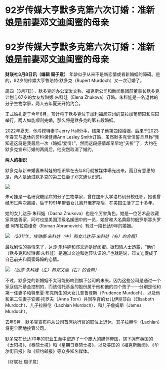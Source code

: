 # 92岁传媒大亨默多克第六次订婚：准新娘是前妻邓文迪闺蜜的母亲

# 92岁传媒大亨默多克第六次订婚：准新娘是前妻邓文迪闺蜜的母亲

**财联社3月8日讯（编辑 周子意）** 年龄似乎从来不是新恋情或者新婚姻的障碍。是的，92岁的传媒大亨鲁珀特·默多克（Rupert
Murdoch）又一次订婚了。

周四（3月7日），默多克的办公室发文称，福克斯公司和新闻集团前董事长默多克计划与67岁的女友埃琳娜·朱科娃（Elena
Zhukova）订婚。朱科娃是一名退休的分子生物学家，两人去年夏天开始约会。

正式婚礼定于今年6月，预计将于默多克位于加利福尼亚州的莫拉加葡萄园和庄园举行。两人如能顺利完婚，那么将是默多克的第五段婚姻。

2022年夏天，他与模特妻子Jerry Hall分手，结束了他第四段婚姻。后来于2023年春天与退休的牙科保健师Ann Lesley
Smith订婚，虽然默多克曾信誓旦旦称“我知道这将是我最后一次（婚姻/爱情）”，然而这段感情却早早地“夭折”了，大约在默多克宣布订婚的两周后，他突然取消了婚约。

**两人的相识**

默多克与新未婚妻朱科娃的相识早在去年8月就被媒体曝光出来，而且有意思的是，两人是通过默多克的第三任妻子邓文迪认识的。

![](https://inews.gtimg.com/om_bt/OVSsUS0piQG5RdzVbqssWSN4S5dZ3emRi6IT21a7pqHZoAA/1000)

朱可娃是一名研究糖尿病的分子生物学家，曾在加州大学洛杉矶分校任职。她也曾经历过两次离婚，后于1991年带着女儿离开俄罗斯后，在美国生活了三十多年。

她的女儿达莎·朱科娃（Dasha
Zhukova）也是个厉害角色。她是一位艺术品收藏家兼慈善家，同时也是美国顶级名媛圈中的一员，她曾和大名鼎鼎的俄罗斯寡头罗曼·阿布拉莫维奇（Roman
Abramovich）有过一段长达9年的婚姻。

![](https://inews.gtimg.com/om_bt/OssDXYVOONxBZk1WNqEAWjURymdCl6I2vqHVmtK1DusSQAA/1000)
_（2011年，埃琳娜·朱科娃（中）和女儿达莎·朱科娃（右）的合照）_

最戏剧性的事情来了，达莎·朱科娃和邓文迪是好闺蜜。据知情人士透露，“他们（默多克和埃琳娜·朱科娃）是通过文迪和达莎认识的。”也就是说，邓文迪促成了自己前夫和闺蜜妈妈的恋情。

![](https://inews.gtimg.com/om_bt/O6MsW8x33D3Vq2JiI0y7uhFVw5QxnKHtpt4lXmYqoUWKYAA/1000)
_（达莎·朱科娃（左）和邓文迪（右）的合照）_

不过，默多克的新婚姻不太可能影响到旗下公司的未来。因为这些公司是通过一个家庭信托基金控制的，而该信托基金的股份属于他和他的四个孩子——分别是他和第一任妻子帕特里夏·布克所生的大女儿普鲁登斯（Prudence
Murdoch），以及他和第二任妻子安娜·托罗夫（Anna Torv）共同孕育的女儿伊丽莎白（Elisabeth
Murdoch）、儿子拉赫伦（Lachlan Murdoch）、和儿子詹姆斯（James Murdoch）。

去年9月，默多克宣布将从公司首席执行官的职位上退休，其子拉赫伦（Lachlan）将更全面地接管公司。

默多克在长达70年的职业生涯中塑造了一个庞大的媒体帝国，旗下拥有英国的《太阳报》、《泰晤士报》和《星期日泰晤士报》，以及美国的《福克斯新闻》、《华尔街日报》和《纽约邮报》等众多知名媒体。

（财联社 周子意）

